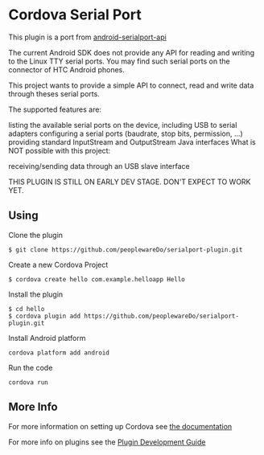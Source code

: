 # Cordova Serial Port

This plugin is a port from [android-serialport-api](https://code.google.com/p/android-serialport-api/)

The current Android SDK does not provide any API for reading and writing to the Linux TTY serial ports. You may find such serial ports on the connector of HTC Android phones.

This project wants to provide a simple API to connect, read and write data through theses serial ports.

The supported features are:

listing the available serial ports on the device, including USB to serial adapters
configuring a serial ports (baudrate, stop bits, permission, ...)
providing standard InputStream and OutputStream Java interfaces
What is NOT possible with this project:

receiving/sending data through an USB slave interface

THIS PLUGIN IS STILL ON EARLY DEV STAGE. DON'T EXPECT TO WORK YET.

 
## Using
Clone the plugin

    $ git clone https://github.com/peoplewareDo/serialport-plugin.git

Create a new Cordova Project

    $ cordova create hello com.example.helloapp Hello
    
Install the plugin

    $ cd hello
    $ cordova plugin add https://github.com/peoplewareDo/serialport-plugin.git
    
Install Android platform

    cordova platform add android
    
Run the code

    cordova run 

## More Info

For more information on setting up Cordova see [the documentation](http://cordova.apache.org/docs/en/4.0.0/guide_cli_index.md.html#The%20Command-Line%20Interface)

For more info on plugins see the [Plugin Development Guide](http://cordova.apache.org/docs/en/4.0.0/guide_hybrid_plugins_index.md.html#Plugin%20Development%20Guide)
